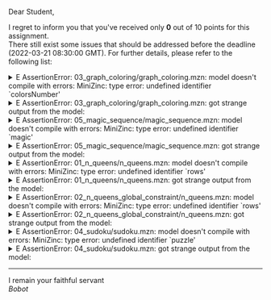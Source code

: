 Dear Student,

I regret to inform you that you've received only **0** out of 10 points for this assignment.\
There still exist some issues that should be addressed before the deadline (2022-03-21 08:30:00 GMT). For further details, please refer to the following list:

<details><summary>E   AssertionError: 03_graph_coloring/graph_coloring.mzn: model doesn&#x27;t compile with errors: MiniZinc: type error: undefined identifier `colorsNumber&#x27;</summary></details>
<details><summary>E   AssertionError: 03_graph_coloring/graph_coloring.mzn: got strange output from the model:</summary>    /tmp/tmp7chiupm0/teacher/03_graph_coloring/03_gc_trivial.dzn:1.1-15:<br>    MiniZinc: type error: undefined identifier `nodesNumber&#x27;</details>
<details><summary>E   AssertionError: 05_magic_sequence/magic_sequence.mzn: model doesn&#x27;t compile with errors: MiniZinc: type error: undefined identifier `magic&#x27;</summary></details>
<details><summary>E   AssertionError: 05_magic_sequence/magic_sequence.mzn: got strange output from the model:</summary>    /tmp/tmp7blrs3xj/student/05_magic_sequence/magic_sequence.mzn:21.36-40:<br>    MiniZinc: type error: undefined identifier `magic&#x27;</details>
<details><summary>E   AssertionError: 01_n_queens/n_queens.mzn: model doesn&#x27;t compile with errors: MiniZinc: type error: undefined identifier `rows&#x27;</summary></details>
<details><summary>E   AssertionError: 01_n_queens/n_queens.mzn: got strange output from the model:</summary>    /tmp/tmpnjhacod3/student/01_n_queens/n_queens.mzn:33.17-20:<br>    MiniZinc: type error: undefined identifier `rows&#x27;</details>
<details><summary>E   AssertionError: 02_n_queens_global_constraint/n_queens.mzn: model doesn&#x27;t compile with errors: MiniZinc: type error: undefined identifier `rows&#x27;</summary></details>
<details><summary>E   AssertionError: 02_n_queens_global_constraint/n_queens.mzn: got strange output from the model:</summary>    /tmp/tmpkp3_7zcb/student/02_n_queens_global_constraint/n_queens.mzn:27.17-20:<br>    MiniZinc: type error: undefined identifier `rows&#x27;</details>
<details><summary>E   AssertionError: 04_sudoku/sudoku.mzn: model doesn&#x27;t compile with errors: MiniZinc: type error: undefined identifier `puzzle&#x27;</summary></details>
<details><summary>E   AssertionError: 04_sudoku/sudoku.mzn: got strange output from the model:</summary>    /tmp/tmptrf9mqdf/student/04_sudoku/sudoku.mzn:49.15-20:<br>    MiniZinc: type error: undefined identifier `puzzle&#x27;</details>

-----------
I remain your faithful servant\
_Bobot_